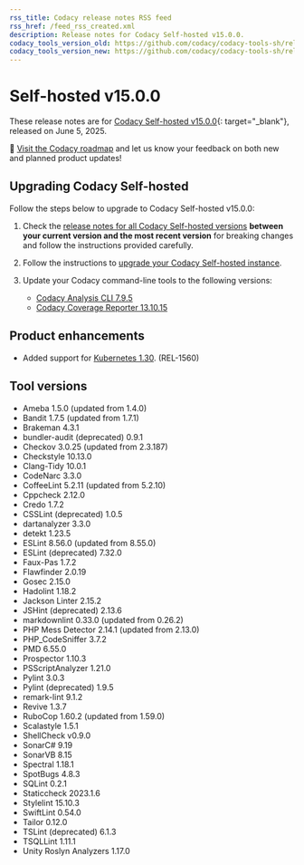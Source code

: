 ```yaml
---
rss_title: Codacy release notes RSS feed
rss_href: /feed_rss_created.xml
description: Release notes for Codacy Self-hosted v15.0.0.
codacy_tools_version_old: https://github.com/codacy/codacy-tools-sh/releases/tag/1.2.12
codacy_tools_version_new: https://github.com/codacy/codacy-tools-sh/releases/tag/1.2.20
---
```


# Self-hosted v15.0.0

These release notes are for [Codacy Self-hosted v15.0.0](https://github.com/codacy/chart/releases/tag/15.0.0){: target="_blank"}, released on June 5, 2025.


📢 [Visit the Codacy roadmap](https://roadmap.codacy.com) and <span class="skip-vale">let us know</span> your feedback on both new and planned product updates!

## Upgrading Codacy Self-hosted

Follow the steps below to upgrade to Codacy Self-hosted v15.0.0:

1.  Check the [release notes for all Codacy Self-hosted versions](../index.md#self-hosted) **between your current version and the most recent version** for breaking changes and follow the instructions provided <span class="skip-vale">carefully</span>.

1.  Follow the instructions to [upgrade your Codacy Self-hosted instance](https://docs.codacy.com/v14.1/chart/maintenance/upgrade/).

1.  Update your Codacy command-line tools to the following versions:

    -   [Codacy Analysis CLI 7.9.5](https://github.com/codacy/codacy-analysis-cli/releases/tag/7.9.5)
    -   [Codacy Coverage Reporter 13.10.15](https://github.com/codacy/codacy-coverage-reporter/releases/tag/13.10.15)

## Product enhancements
-   Added support for [Kubernetes 1.30](https://docs.codacy.com/v15.0/chart/requirements/#kubernetes-or-microk8s-cluster-setup). (REL-1560)


## Tool versions
-   Ameba 1.5.0 (updated from 1.4.0)
-   Bandit 1.7.5 (updated from 1.7.1)
-   Brakeman 4.3.1
-   bundler-audit (deprecated) 0.9.1
-   Checkov 3.0.25 (updated from 2.3.187)
-   Checkstyle 10.13.0
-   Clang-Tidy 10.0.1
-   CodeNarc 3.3.0
-   CoffeeLint 5.2.11 (updated from 5.2.10)
-   Cppcheck 2.12.0
-   Credo 1.7.2
-   CSSLint (deprecated) 1.0.5
-   dartanalyzer 3.3.0
-   detekt 1.23.5
-   ESLint 8.56.0 (updated from 8.55.0)
-   ESLint (deprecated) 7.32.0
-   Faux-Pas 1.7.2
-   Flawfinder 2.0.19
-   Gosec 2.15.0
-   Hadolint 1.18.2
-   Jackson Linter 2.15.2
-   JSHint (deprecated) 2.13.6
-   markdownlint 0.33.0 (updated from 0.26.2)
-   PHP Mess Detector 2.14.1 (updated from 2.13.0)
-   PHP_CodeSniffer 3.7.2
-   PMD 6.55.0
-   Prospector 1.10.3
-   PSScriptAnalyzer 1.21.0
-   Pylint 3.0.3
-   Pylint (deprecated) 1.9.5
-   remark-lint 9.1.2
-   Revive 1.3.7
-   RuboCop 1.60.2 (updated from 1.59.0)
-   Scalastyle 1.5.1
-   ShellCheck v0.9.0
-   SonarC# 9.19
-   SonarVB 8.15
-   Spectral 1.18.1
-   SpotBugs 4.8.3
-   SQLint 0.2.1
-   Staticcheck 2023.1.6
-   Stylelint 15.10.3
-   SwiftLint 0.54.0
-   Tailor 0.12.0
-   TSLint (deprecated) 6.1.3
-   TSQLLint 1.11.1
-   Unity Roslyn Analyzers 1.17.0